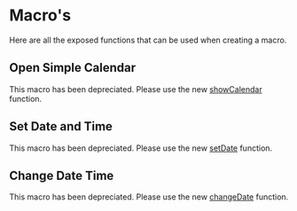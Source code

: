 # Macro's

Here are all the exposed functions that can be used when creating a macro.

## Open Simple Calendar
This macro has been depreciated. Please use the new [showCalendar](./API.md#simplecalendarapishowcalendardate) function.

## Set Date and Time
This macro has been depreciated. Please use the new [setDate](./API.md#simplecalendarapishowcalendardate-compact) function.

## Change Date Time

This macro has been depreciated. Please use the new [changeDate](./API.md#simplecalendarapichangedateinterval) function.
